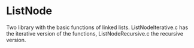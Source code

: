 # ListNode

Two library with the basic functions of linked lists.
ListNodeIterative.c has the iterative version of the functions, ListNodeRecursive.c the recursive version.